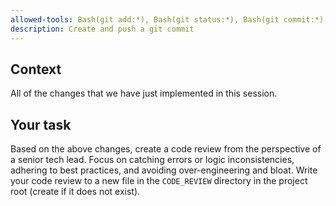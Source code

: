```yaml
---
allowed-tools: Bash(git add:*), Bash(git status:*), Bash(git commit:*), Bash(git push:*), Bash(claude -p:*), Bash(gemini -p:*)
description: Create and push a git commit
---
```


## Context

All of the changes that we have just implemented in this session.

## Your task

Based on the above changes, create a code review from the perspective of a senior tech lead.
Focus on catching errors or logic inconsistencies, adhering to best practices, and avoiding over-engineering and bloat.
Write your code review to a new file in the `CODE_REVIEW` directory in the project root (create if it does not exist).
